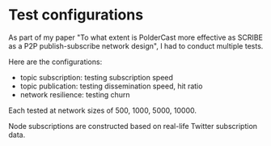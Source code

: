 # Test configurations
As part of my paper "To what extent is PolderCast more effective as SCRIBE as a P2P publish-subscribe network design", I had to conduct multiple tests.

Here are the configurations:
 - topic subscription: testing subscription speed
 - topic publication: testing dissemination speed, hit ratio
 - network resilience: testing churn

Each tested at network sizes of 500, 1000, 5000, 10000.

Node subscriptions are constructed based on real-life Twitter subscription data.